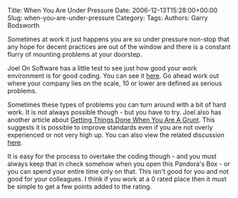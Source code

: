 Title: When You Are Under Pressure
Date: 2006-12-13T15:28:00+00:00
Slug: when-you-are-under-pressure
Category: 
Tags: 
Authors: Garry Bodsworth

Sometimes at work it just happens you are so under pressure non-stop that any hope for decent practices are out of the window and there is a constant flurry of mounting problems at your doorstep.

Joel On Software has a little test to see just how good your work environment is for good coding.  You can see it <a href="http://www.joelonsoftware.com/articles/fog0000000043.html">here</a>.  Go ahead work out where your company lies on the scale, 10 or lower are defined as serious problems.

Sometimes these types of problems you can turn around with a bit of hard work.  It is not always possible though - but you have to try.  Joel also has another article about <a href="http://www.joelonsoftware.com/articles/fog0000000332.html">Getting Things Done When You Are A Grunt</a>.  This suggests it is possible to improve standards even if you are not overly experienced or not very high up.  You can also view the related discussion <a href="http://discuss.fogcreek.com/joelonsoftware/default.asp?cmd=show&ixPost=2033">here</a>.

It is easy for the process to overtake the coding though - and you must always keep that in check somehow when you open this Pandora's Box - or you can spend your entire time only on that.  This isn't good for you and not good for your colleagues.  I think if you work at a 0 rated place then it must be simple to get a few points added to the rating.

